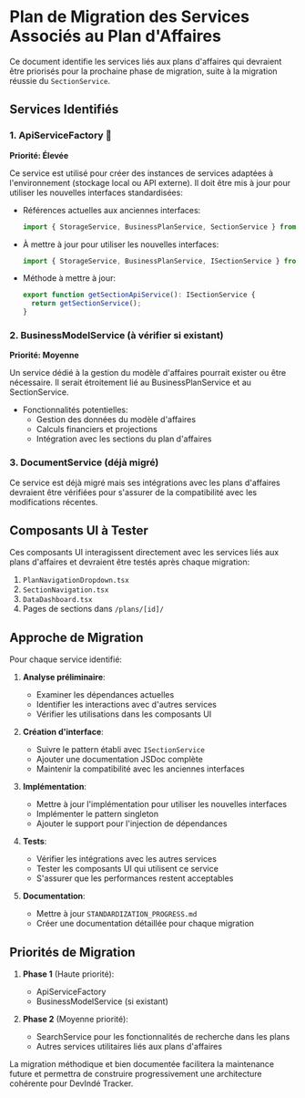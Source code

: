 # Plan de Migration des Services Associés au Plan d'Affaires

Ce document identifie les services liés aux plans d'affaires qui devraient être priorisés pour la prochaine phase de migration, suite à la migration réussie du `SectionService`.

## Services Identifiés

### 1. ApiServiceFactory 🔄

**Priorité: Élevée**

Ce service est utilisé pour créer des instances de services adaptées à l'environnement (stockage local ou API externe). Il doit être mis à jour pour utiliser les nouvelles interfaces standardisées:

- Références actuelles aux anciennes interfaces:
  ```typescript
  import { StorageService, BusinessPlanService, SectionService } from "../interfaces/serviceInterfaces";
  ```

- À mettre à jour pour utiliser les nouvelles interfaces:
  ```typescript
  import { StorageService, BusinessPlanService, ISectionService } from "../interfaces/service-interfaces";
  ```

- Méthode à mettre à jour:
  ```typescript
  export function getSectionApiService(): ISectionService {
    return getSectionService();
  }
  ```

### 2. BusinessModelService (à vérifier si existant)

**Priorité: Moyenne**

Un service dédié à la gestion du modèle d'affaires pourrait exister ou être nécessaire. Il serait étroitement lié au BusinessPlanService et au SectionService.

- Fonctionnalités potentielles:
  - Gestion des données du modèle d'affaires
  - Calculs financiers et projections
  - Intégration avec les sections du plan d'affaires

### 3. DocumentService (déjà migré)

Ce service est déjà migré mais ses intégrations avec les plans d'affaires devraient être vérifiées pour s'assurer de la compatibilité avec les modifications récentes.

## Composants UI à Tester

Ces composants UI interagissent directement avec les services liés aux plans d'affaires et devraient être testés après chaque migration:

1. `PlanNavigationDropdown.tsx`
2. `SectionNavigation.tsx`
3. `DataDashboard.tsx`
4. Pages de sections dans `/plans/[id]/`

## Approche de Migration

Pour chaque service identifié:

1. **Analyse préliminaire**:
   - Examiner les dépendances actuelles
   - Identifier les interactions avec d'autres services
   - Vérifier les utilisations dans les composants UI

2. **Création d'interface**:
   - Suivre le pattern établi avec `ISectionService`
   - Ajouter une documentation JSDoc complète
   - Maintenir la compatibilité avec les anciennes interfaces

3. **Implémentation**:
   - Mettre à jour l'implémentation pour utiliser les nouvelles interfaces
   - Implémenter le pattern singleton
   - Ajouter le support pour l'injection de dépendances

4. **Tests**:
   - Vérifier les intégrations avec les autres services
   - Tester les composants UI qui utilisent ce service
   - S'assurer que les performances restent acceptables

5. **Documentation**:
   - Mettre à jour `STANDARDIZATION_PROGRESS.md`
   - Créer une documentation détaillée pour chaque migration

## Priorités de Migration

1. **Phase 1** (Haute priorité):
   - ApiServiceFactory
   - BusinessModelService (si existant)

2. **Phase 2** (Moyenne priorité):
   - SearchService pour les fonctionnalités de recherche dans les plans
   - Autres services utilitaires liés aux plans d'affaires

La migration méthodique et bien documentée facilitera la maintenance future et permettra de construire progressivement une architecture cohérente pour DevIndé Tracker.